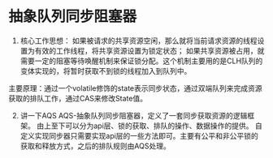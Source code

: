 # 抽象队列同步阻塞器
1. 核心工作思想：
如果被请求的共享资源空闲，那么就将当前请求资源的线程设置为有效的工作线程，将共享资源设置为锁定状态；
如果共享资源被占用，就需要一定的阻塞等待唤醒机制来保证锁分配。这个机制主要用的是CLH队列的变体实现的，将暂时获取不到锁的线程加入到队列中。

主要原理：通过一个volatile修饰的state表示同步状态，通过双端队列来完成资源获取的排队工作，通过CAS来修改State值。

2. 讲一下AQS
AQS-抽象队列同步阻塞器，定义了一套同步获取资源的逻辑框架。
由上至下可以分为api层、锁的获取、排队的操作、数据操作的提供。
自定义实现同步器只需要实现api层的一些方法即可。主要有公平和非公平锁的获取和释放方式，之后的排队规则由AQS处理。
